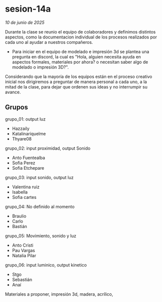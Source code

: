 # sesion-14a
*10 de junio de 2025*

Durante la clase se reunio el equipo de colaboradores y definimos distintos aspectos, como la documentacion individual de los procesos realizados por cada uno al ayudar a nuestros compañeros.

* Para iniciar en el equipo de modelado e impresión 3d se plantea una pregunta en discord, la cual es "Hola, alguien necesita ayuda en aspectos formales, materiales por ahora? o necesitan saber algo de modelado o impresión 3D?".

Considerando que la mayoría de los equipos están en el proceso creativo inicial nos dirigiremos a preguntar de manera personal a cada uno, a la mitad de la clase, para dejar que ordenen sus ideas y no interrumpir su avance.

## Grupos

grupo_01: output luz

* Hazzaily
* Katalinariquelme
* Thyare08

grupo_02: input proximidad, output Sonido

* Anto Fuentealba
* Sofia Perez
* Sofia Etchepare

grupo_03: input sonido, output luz

* Valentina ruiz
* Isabella
* Sofia cartes

grupo_04: No definido al momento

* Braulio
* Carlo
* Bastián

grupo_05: Movimiento, sonido y luz

* Anto Cristi
* Pau Vargas
* Natalia Pilar

grupo_06: input luminico, output kinetico

* Stgo
* Sebastián
* Anaí

Materiales a proponer, impresión 3d, madera, acrílico, 

